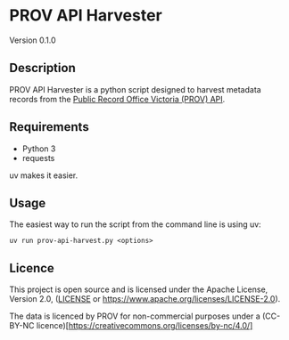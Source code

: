 # PROV API Harvester

Version 0.1.0

## Description

PROV API Harvester is a python script designed to harvest metadata records from the [Public Record Office Victoria (PROV) API](https://prov.vic.gov.au/prov-collection-api).

## Requirements

- Python 3
- requests

uv makes it easier.

## Usage

The easiest way to run the script from the command line is using uv:

```
uv run prov-api-harvest.py <options>
```

## Licence

This project is open source and is licensed under the Apache License, Version 2.0, ([LICENSE](LICENSE) or
https://www.apache.org/licenses/LICENSE-2.0).

The data is licenced by PROV for non-commercial purposes under a (CC-BY-NC licence)[https://creativecommons.org/licenses/by-nc/4.0/]

